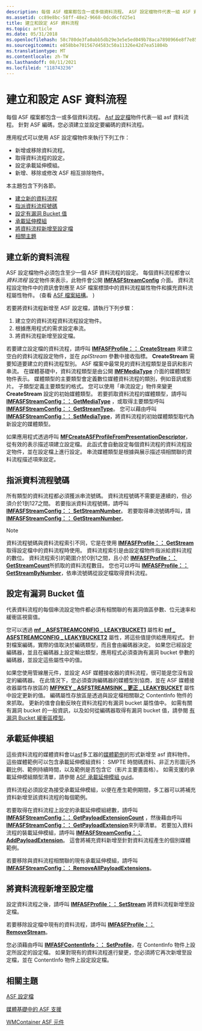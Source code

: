 ```yaml
---
description: 每個 ASF 檔案都包含一或多個資料流程。 ASF 設定檔物件代表一組 ASF 資料流程。 針對 ASF 編碼，您必須建立並設定要編碼的資料流程。
ms.assetid: cc89e8bc-58ff-48e2-9668-0dcd6cfd25e1
title: 建立和設定 ASF 資料流程
ms.topic: article
ms.date: 05/31/2018
ms.openlocfilehash: 58c780de3fa0abb5db29e3e5e5ed049b78aca7898966e8f7e8595b504804da91
ms.sourcegitcommit: e858bbe701567d4583c50a11326e42d7ea51804b
ms.translationtype: MT
ms.contentlocale: zh-TW
ms.lasthandoff: 08/11/2021
ms.locfileid: "118743236"
---
```

# <a name="creating-and-configuring-asf-streams"></a>建立和設定 ASF 資料流程

每個 ASF 檔案都包含一或多個資料流程。 [Asf 設定檔](asf-profile.md)物件代表一組 asf 資料流程。 針對 ASF 編碼，您必須建立並設定要編碼的資料流程。

應用程式可以使用 ASF 設定檔物件來執行下列工作：

-   新增或移除資料流程。
-   取得資料流程的設定。
-   設定承載延伸模組。
-   新增、移除或修改 ASF 相互排除物件。

本主題包含下列各節。

-   [建立新的資料流程](#creating-a-new-stream)
-   [指派資料流程號碼](#assigning-stream-numbers)
-   [設定有漏洞 Bucket 值](#setting-leaky-bucket-values)
-   [承載延伸模組](#payload-extensions)
-   [將資料流程新增至設定檔](#adding-a-stream-to-the-profile)
-   [相關主題](#related-topics)

## <a name="creating-a-new-stream"></a>建立新的資料流程

ASF 設定檔物件必須包含至少一個 ASF 資料流程的設定。 每個資料流程都會以 *資料流程* 設定物件來表示，此物件會公開 [**IMFASFStreamConfig**](/windows/desktop/api/wmcontainer/nn-wmcontainer-imfasfstreamconfig) 介面。 資料流程設定物件中的資訊會對應至 ASF 檔案標頭中的資料流程屬性物件和擴充資料流程屬性物件。  (查看 [ASF 檔案結構](asf-file-structure.md)。 ) 

若要將資料流程新增至 ASF 設定檔，請執行下列步驟：

1.  建立空的資料流程資料流程設定物件。
2.  根據應用程式的需求設定串流。
3.  將資料流程新增至設定檔。

若要建立設定檔的資料流程，請呼叫 [**IMFASFProfile：： CreateStream**](/windows/desktop/api/wmcontainer/nf-wmcontainer-imfasfprofile-createstream) 來建立空白的資料流程設定物件，並在 *ppIStream* 參數中接收指標。 **CreateStream** 需要知道要建立的資料流程型別。 ASF 檔案中最常見的資料流程類型是音訊和影片串流。 在媒體基礎中，資料流程類型是由公開 [**IMFMediaType**](/windows/desktop/api/mfobjects/nn-mfobjects-imfmediatype) 介面的媒體類型物件表示。 媒體類型的主要類型會定義數位媒體資料流程的類別，例如音訊或影片。 子類型定義主要類型的格式。 您可以使用「串流設定」物件來變更 **CreateStream** 設定的初始媒體類型。 若要抓取資料流程的媒體類型，請呼叫 [**IMFASFStreamConfig：： GetMediaType**](/windows/desktop/api/wmcontainer/nf-wmcontainer-imfasfstreamconfig-getmediatype) ，或取得主要類型呼叫 [**IMFASFStreamConfig：： GetStreamType**](/windows/desktop/api/wmcontainer/nf-wmcontainer-imfasfstreamconfig-getstreamtype)。 您可以藉由呼叫 [**IMFASFStreamConfig：： SetMediaType**](/windows/desktop/api/wmcontainer/nf-wmcontainer-imfasfstreamconfig-setmediatype)，將資料流程的初始媒體類型取代為新設定的媒體類型。

如果應用程式透過呼叫 [**MFCreateASFProfileFromPresentationDescriptor**](/windows/desktop/api/wmcontainer/nf-wmcontainer-mfcreateasfprofilefrompresentationdescriptor)，從有效的表示描述項建立設定檔。 此函式會自動設定每個資料流程的資料流程設定物件，並在設定檔上進行設定。 串流媒體類型是根據與展示描述項相關聯的資料流程描述項來設定。

## <a name="assigning-stream-numbers"></a>指派資料流程號碼

所有類型的資料流程都必須獲派串流號碼。 資料流程號碼不需要是連續的，但必須介於1到127之間。 若要指派資料流程號碼，請呼叫 [**IMFASFStreamConfig：： SetStreamNumber**](/windows/desktop/api/wmcontainer/nf-wmcontainer-imfasfstreamconfig-setstreamnumber)。 若要取得串流號碼呼叫，請 [**IMFASFStreamConfig：： GetStreamNumber**](/windows/desktop/api/wmcontainer/nf-wmcontainer-imfasfstreamconfig-getstreamnumber)。

> [!Note]  
> 資料流程號碼與資料流程索引不同，它是在使用 [**IMFASFProfile：： GetStream**](/windows/desktop/api/wmcontainer/nf-wmcontainer-imfasfprofile-getstream)取得設定檔中的資料流程時使用。 資料流程索引是由設定檔物件指派給資料流程的數位。 資料流程索引的範圍介於0到1之間，且小於 [**IMFASFProfile：： GetStreamCount**](/windows/desktop/api/wmcontainer/nf-wmcontainer-imfasfprofile-getstreamcount)所抓取的資料流程數目。 您也可以呼叫 [**IMFASFProfile：： GetStreamByNumber**](/windows/desktop/api/wmcontainer/nf-wmcontainer-imfasfprofile-getstreambynumber)，依串流號碼從設定檔取得資料流程。

 

## <a name="setting-leaky-bucket-values"></a>設定有漏洞 Bucket 值

代表資料流程的每個串流設定物件都必須有相關聯的有漏洞值區參數、位元速率和緩衝區視窗值。

您可以透過 [**mf \_ ASFSTREAMCONFIG \_ LEAKYBUCKET1**](mf-asfstreamconfig-leakybucket1-attribute.md) 屬性和 [**mf \_ ASFSTREAMCONFIG \_ LEAKYBUCKET2**](mf-asfstreamconfig-leakybucket2-attribute.md) 屬性，將這些值提供給應用程式。 針對檔案編碼，實際的值取決於編碼類型，而且會由編碼器決定。 如果您已經設定編碼器，並且在編碼器上設定輸出類型，應用程式必須查詢有漏洞 bucket 參數的編碼器，並設定這些屬性中的值。

如果您使用管線層元件，並設定 ASF 媒體接收器的資料流程，很可能是您沒有設定的編碼器。 在此情況下，您必須查詢編碼器的媒體型別協商，並在 ASF 媒體接收器屬性存放區的 [**MFPKEY \_ ASFSTREAMSINK \_ 更正 \_ LEAKYBUCKET**](mfpkey-asfstreamsink-corrected-leakybucket-property.md) 屬性中設定更新的值。 編碼屬性存放區是透過與設定檔相關聯之 ContentInfo 物件的來抓取。 更新的值會自動反映在資料流程的有漏洞 bucket 屬性值中。 如需有關有漏洞 bucket 的一般資訊，以及如何從編碼器取得有漏洞 bucket 值，請參閱 [有漏洞 Bucket 緩衝區模型](the-leaky-bucket-buffer-model.md)。

## <a name="payload-extensions"></a>承載延伸模組

這些資料流程的媒體資料會以[asf](asf-multiplexer.md)多工器的[媒體範例](media-samples.md)的形式新增至 asf 資料物件。 這些媒體範例可以包含承載延伸模組資料： SMPTE 時間碼資料、非正方形圖元外觀比例、範例持續時間，以及範例是否包含它（影片主要畫面格）。 如需支援的承載延伸模組類型清單，請參閱 [ASF 承載延伸模組 guid](asf-payload-extension-guids.md)。

資料流程必須設定為接受承載延伸模組，以便在產生範例期間，多工器可以將補充資料新增至該資料流程的每個範例。

若要取得在資料流程上設定的承載延伸模組總數，請呼叫 [**IMFASFStreamConfig：： GetPayloadExtensionCount**](/windows/desktop/api/wmcontainer/nf-wmcontainer-imfasfstreamconfig-getpayloadextensioncount) ，然後藉由呼叫 [**IMFASFStreamConfig：： GetPayloadExtension**](/windows/desktop/api/wmcontainer/nf-wmcontainer-imfasfstreamconfig-getpayloadextension)來列舉清單。 若要加入資料流程的裝載延伸模組，請呼叫 [**IMFASFStreamConfig：： AddPayloadExtension**](/windows/desktop/api/wmcontainer/nf-wmcontainer-imfasfstreamconfig-addpayloadextension)。 這會將補充資料新增至針對資料流程產生的個別媒體範例。

若要移除與資料流程相關聯的現有承載延伸模組，請呼叫 [**IMFASFStreamConfig：： RemoveAllPayloadExtensions**](/windows/desktop/api/wmcontainer/nf-wmcontainer-imfasfstreamconfig-removeallpayloadextensions)。

## <a name="adding-a-stream-to-the-profile"></a>將資料流程新增至設定檔

設定資料流程之後，請呼叫 [**IMFASFProfile：： SetStream**](/windows/desktop/api/wmcontainer/nf-wmcontainer-imfasfprofile-setstream) 將資料流程新增至設定檔。

若要移除設定檔中現有的資料流程，請呼叫 [**IMFASFProfile：： RemoveStream**](/windows/desktop/api/wmcontainer/nf-wmcontainer-imfasfprofile-removestream)。

您必須藉由呼叫 [**IMFASFContentInfo：： SetProfile**](/windows/desktop/api/wmcontainer/nf-wmcontainer-imfasfcontentinfo-setprofile)，在 ContentInfo 物件上設定所設定的設定檔。 如果對現有的資料流程進行變更，您必須將它再次新增至設定檔，並在 ContentInfo 物件上設定設定檔。

## <a name="related-topics"></a>相關主題

<dl> <dt>

[ASF 設定檔](asf-profile.md)
</dt> <dt>

[媒體基礎中的 ASF 支援](asf-support-in-media-foundation.md)
</dt> <dt>

[WMContainer ASF 元件](wmcontainer-asf-components.md)
</dt> </dl>

 

 



